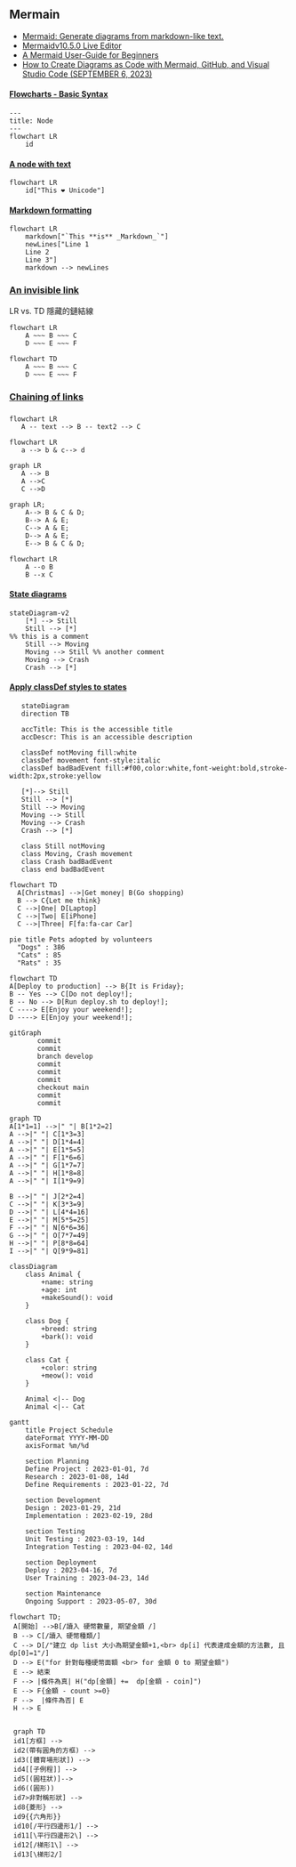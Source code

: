 ## Mermain

- [Mermaid: Generate diagrams from markdown-like text.](https://github.com/mermaid-js/mermaid/blob/develop/README.md)
- [Mermaidv10.5.0 Live Editor](https://mermaid.live/)
- [A Mermaid User-Guide for Beginners](https://mermaid.js.org/intro/getting-started.html)
- [How to Create Diagrams as Code with Mermaid, GitHub, and Visual Studio Code (SEPTEMBER 6, 2023)](https://www.freecodecamp.org/news/diagrams-as-code-with-mermaid-github-and-vs-code/)

#### [Flowcharts - Basic Syntax](https://mermaid.js.org/syntax/flowchart.html)
```mermaid
---
title: Node
---
flowchart LR
    id
```

#### [A node with text](https://mermaid.js.org/syntax/flowchart.html)
```mermaid
flowchart LR
    id["This ❤ Unicode"]
```

#### [Markdown formatting](https://mermaid.js.org/syntax/flowchart.html)
```mermaid
flowchart LR
    markdown["`This **is** _Markdown_`"]
    newLines["Line 1
    Line 2
    Line 3"]
    markdown --> newLines
```

### [An invisible link](https://mermaid.js.org/syntax/flowchart.html#an-invisible-link)

LR vs. TD 隱藏的鏈結線 

```mermaid
flowchart LR
    A ~~~ B ~~~ C
    D ~~~ E ~~~ F
```

```mermaid
flowchart TD
    A ~~~ B ~~~ C
    D ~~~ E ~~~ F
```

### [Chaining of links](https://mermaid.js.org/syntax/flowchart.html#chaining-of-links)
###
```mermaid
flowchart LR
   A -- text --> B -- text2 --> C
```
```mermaid
flowchart LR
   a --> b & c--> d
```

```mermaid
graph LR
   A --> B
   A -->C
   C -->D
```

```mermaid
graph LR;
    A--> B & C & D;
    B--> A & E;
    C--> A & E;
    D--> A & E;
    E--> B & C & D;
```

```mermaid
flowchart LR
    A --o B
    B --x C
```

#### [State diagrams](https://mermaid.js.org/syntax/stateDiagram.html)
```mermaid
stateDiagram-v2
    [*] --> Still
    Still --> [*]
%% this is a comment
    Still --> Moving
    Moving --> Still %% another comment
    Moving --> Crash
    Crash --> [*]
```

#### [Apply classDef styles to states](https://mermaid.js.org/syntax/stateDiagram.html#apply-classdef-styles-to-states)
```mermaid
   stateDiagram
   direction TB

   accTitle: This is the accessible title
   accDescr: This is an accessible description

   classDef notMoving fill:white
   classDef movement font-style:italic
   classDef badBadEvent fill:#f00,color:white,font-weight:bold,stroke-width:2px,stroke:yellow

   [*]--> Still
   Still --> [*]
   Still --> Moving
   Moving --> Still
   Moving --> Crash
   Crash --> [*]

   class Still notMoving
   class Moving, Crash movement
   class Crash badBadEvent
   class end badBadEvent
```

```mermaid
flowchart TD
  A[Christmas] -->|Get money| B(Go shopping)
  B --> C{Let me think}
  C -->|One| D[Laptop]
  C -->|Two| E[iPhone]
  C -->|Three| F[fa:fa-car Car]
``` 

```mermaid
pie title Pets adopted by volunteers
  "Dogs" : 386
  "Cats" : 85
  "Rats" : 35
```

```mermaid
flowchart TD
A[Deploy to production] --> B{It is Friday};
B -- Yes --> C[Do not deploy!];
B -- No --> D[Run deploy.sh to deploy!];
C ----> E[Enjoy your weekend!];
D ----> E[Enjoy your weekend!];
```

```mermaid
gitGraph
       commit
       commit
       branch develop
       commit
       commit
       commit
       checkout main
       commit
       commit
```

```mermaid
graph TD
A[1*1=1] -->|" "| B[1*2=2]
A -->|" "| C[1*3=3]
A -->|" "| D[1*4=4]
A -->|" "| E[1*5=5]
A -->|" "| F[1*6=6]
A -->|" "| G[1*7=7]
A -->|" "| H[1*8=8]
A -->|" "| I[1*9=9]

B -->|" "| J[2*2=4]
C -->|" "| K[3*3=9]
D -->|" "| L[4*4=16]
E -->|" "| M[5*5=25]
F -->|" "| N[6*6=36]
G -->|" "| O[7*7=49]
H -->|" "| P[8*8=64]
I -->|" "| Q[9*9=81]
```

```mermaid
classDiagram
    class Animal {
        +name: string
        +age: int
        +makeSound(): void
    }

    class Dog {
        +breed: string
        +bark(): void
    }

    class Cat {
        +color: string
        +meow(): void
    }

    Animal <|-- Dog
    Animal <|-- Cat
```

```mermaid
gantt
    title Project Schedule
    dateFormat YYYY-MM-DD
    axisFormat %m/%d

    section Planning
    Define Project : 2023-01-01, 7d
    Research : 2023-01-08, 14d
    Define Requirements : 2023-01-22, 7d

    section Development
    Design : 2023-01-29, 21d
    Implementation : 2023-02-19, 28d

    section Testing
    Unit Testing : 2023-03-19, 14d
    Integration Testing : 2023-04-02, 14d

    section Deployment
    Deploy : 2023-04-16, 7d
    User Training : 2023-04-23, 14d

    section Maintenance
    Ongoing Support : 2023-05-07, 30d

```


```mermaid
flowchart TD;
 A[開始] -->B[/讀入 硬幣數量, 期望金額 /]
 B --> C[/讀入 硬幣種類/]
 C --> D[/"建立 dp list 大小為期望金額+1,<br> dp[i] 代表達成金額的方法數, 且dp[0]=1"/]
 D --> E("for 針對每種硬幣面額 <br> for 金額 0 to 期望金額")
 E --> 結束
 F --> |條件為真| H("dp[金額] +=  dp[金額 - coin]")
 E --> F{金額 - count >=0}
 F -->  |條件為否| E
 H --> E
```

```mermaid

 graph TD
 id1[方框] -->
 id2(帶有圓角的方框) -->
 id3([體育場形狀]) -->
 id4[[子例程]] -->
 id5[(圓柱狀)]-->
 id6((圓形))
 id7>非對稱形狀] -->
 id8{菱形} -->
 id9{{六角形}}
 id10[/平行四邊形1/] -->
 id11[\平行四邊形2\] -->
 id12[/梯形1\] -->
 id13[\梯形2/]
```

